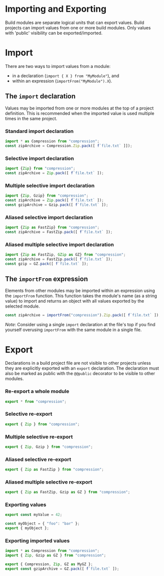 # Importing and Exporting
Build modules are separate logical units that can export values. Build projects can import values from one or more build modules. Only values with 'public' visibility can be exported/imported.

# Import
There are two ways to import values from a module:

- in a declaration (`import { X } from "MyModule"`), and
- within an expression (`importFrom("MyModule").X`).

## The `import` declaration
Values may be imported from one or more modules at the top of a project definition.  This is recommended when the imported value is used multiple times in the same project.

### Standard import declaration
```ts
import * as Compression from "compression";
const zipArchive = Compression.Zip.pack([ f`file.txt` ]]);
```

### Selective import declaration
```ts
import {Zip} from "compression";
const zipArchive = Zip.pack([ f`file.txt` ]);
```

### Multiple selective import declaration
```ts
import {Zip, Gzip} from "compression";
const zipArchive = Zip.pack([ f`file.txt` ]);
const gzipArchive = Gzip.pack([ f`file.txt` ]);
```

### Aliased selective import declaration
```ts
import {Zip as FastZip} from "compression";
const zipArchive = FastZip.pack([ f`file.txt` ]);
```

### Aliased multiple selective import declaration
```ts
import {Zip as FastZip, GZip as GZ} from "compression";
const zipArchive = FastZip.pack([ f`file.txt` ]);
const gzip = GZ.pack([ f`file.txt` ]);
```

## The `importFrom` expression
Elements from other modules may be imported within an expression using the `importFrom` function.  This function takes the module's name (as a string value) to import and returns an object with all values exported by the selected module.  

```ts
const zipArchive = importFrom("compression").Zip.pack([ f`file.txt` ]);
```

*Note*: Consider using a single `import` declaration at the file's top if you find yourself overusing `importFrom` with the same module in a single file.

# Export
Declarations in a build project file are not visible to other projects unless they are explicitly exported with an `export` declaration.  The declaration must also be marked as public with the `@@public` decorator to be visible to other modules.

### Re-export a whole module
```ts
export * from "compression";
```

### Selective re-export
```ts
export { Zip } from "compression";
```

### Multiple selective re-export
```ts
export { Zip, Gzip } from "compression";
```

### Aliased selective re-export
```ts
export { Zip as FastZip } from "compression";
```

### Aliased multiple selective re-export
```ts
export { Zip as FastZip, Gzip as GZ } from "compression";
```

### Exporting values
```ts
export const myValue = 42;

const myObject = { "foo": "bar" };
export { myObject };
```

### Exporting imported values
```ts
import * as Compression from "compression";
import { Zip, Gzip as GZ } from "compression";

export { Compression, Zip, GZ as MyGZ };
export const gzipArchive = GZ.pack([ f`file.txt` ]);
```